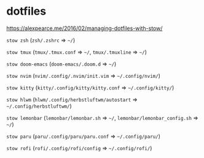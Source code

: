 # dotfiles

https://alexpearce.me/2016/02/managing-dotfiles-with-stow/

`stow zsh` (`zsh/.zshrc` => `~/`)

`stow tmux` (`tmux/.tmux.conf` => `~/`, `tmux/.tmuxline` => `~/`)

`stow doom-emacs` (`doom-emacs/.doom.d` => `~/`)

`stow nvim` (`nvim/.config/.nvim/init.vim` => `~/.config/nvim/`)

`stow kitty` (`kitty/.config/kitty/kitty.conf` => `~/.config/kitty/`)

`stow hlwm` (`hlwm/.config/herbstluftwm/autostart` => `~/.config/herbstluftwm/`)

`stow lemonbar` (`lemonbar/lemonbar.sh` => `~/`, `lemonbar/lemonbar_config.sh` => `~/`)

`stow paru` (`paru/.config/paru/paru.conf` => `~/.config/paru/`)

`stow rofi` (`rofi/.config/rofi/config` => `~/.config/rofi/`)
